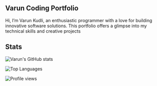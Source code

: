 ## Varun Coding Portfolio

Hi, I’m Varun Kudli, an enthusiastic programmer with a love for building innovative software solutions. This portfolio offers a glimpse into my technical skills and creative projects

## Stats
![Varun's GitHub stats](https://github-readme-stats.vercel.app/api?username=Varun1319&show_icons=true&theme=merko)

![Top Languages](https://github-readme-stats.vercel.app/api/top-langs/?username=Varun1319&layout=compact&theme=merko)


![Profile views](https://komarev.com/ghpvc/?username=Varun1319&color=blueviolet)
